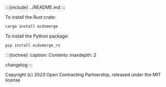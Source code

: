 :::{include} ../README.md
:::

To install the Rust crate:

```bash
cargo install ocdsmerge
```

To install the Python package:

```bash
pip install ocdsmerge_rs
```

:::{toctree}
:caption: Contents
:maxdepth: 2

changelog
:::

Copyright (c) 2023 Open Contracting Partnership, released under the MIT license
